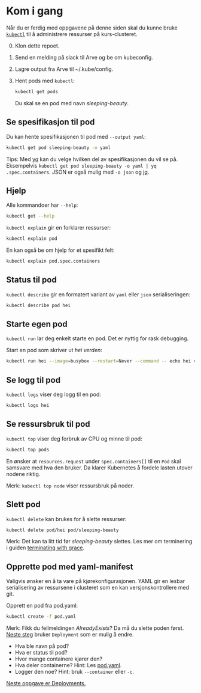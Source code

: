 # Kom i gang
Når du er ferdig med oppgavene på denne siden skal du kunne bruke
[`kubectl`](https://kubectl.docs.kubernetes.io) til å administrere
ressurser på kurs-clusteret.

0. Klon dette repoet.
1. Send en melding på slack til Arve og be om kubeconfig.
2. Lagre output fra Arve til ~/.kube/config.
3. Hent pods med `kubectl`:

    ```sh
    kubectl get pods
    ```

    Du skal se en pod med navn *sleeping-beauty*.

## Se spesifikasjon til pod
Du kan hente spesifikasjonen til pod med `--output yaml`:

```sh
kubectl get pod sleeping-beauty -o yaml
```

Tips: Med [yq](https://github.com/mikefarah/yq) kan du velge hvilken del av
spesifikasjonen du vil se på. Eksempelvis `kubectl get pod sleeping-beauty -o yaml | yq .spec.containers`.
JSON er også mulig med `-o json` og [jq](https://github.com/stedolan/jq).

## Hjelp
Alle kommandoer har `--help`:

```sh
kubectl get --help
```

`kubectl explain` gir en forklarer ressurser:

```sh
kubectl explain pod
```

En kan også be om hjelp for et spesifikt felt:

```sh
kubectl explain pod.spec.containers
```

## Status til pod
`kubectl describe` gir en formatert variant av `yaml` eller `json` serialiseringen:

```sh
kubectl describe pod hei
```

## Starte egen pod
`kubectl run` lar deg enkelt starte en pod. Det er nyttig for rask debugging.

Start en pod som skriver ut *hei verden*:

```sh
kubectl run hei --image=busybox --restart=Never --command -- echo hei verden
```

## Se logg til pod
`kubectl logs` viser deg logg til en pod:

```sh
kubectl logs hei
```

## Se ressursbruk til pod
`kubectl top` viser deg forbruk av CPU og minne til pod:

```sh
kubectl top pods
```

En ønsker at `resources.request` under `spec.containers[]` til en `Pod` skal samsvare med hva den bruker.
Da klarer Kubernetes å fordele lasten utover nodene riktig.

Merk: `kubectl top node` viser ressursbruk på noder.

## Slett pod
`kubectl delete` kan brukes for å slette ressurser:

```sh
kubectl delete pod/hei pod/sleeping-beauty
```

Merk: Det kan ta litt tid før *sleeping-beauty* slettes. Les mer om terminering i guiden [terminating with grace](https://cloud.google.com/blog/products/containers-kubernetes/kubernetes-best-practices-terminating-with-grace).

## Opprette pod med yaml-manifest
Valigvis ønsker en å ta vare på kjørekonfigurasjonen. YAML gir en
lesbar serialisering av ressursene i clusteret som en kan versjonskontrollere
med git.

Opprett en pod fra pod.yaml:

```sh
kubectl create -f pod.yaml
```

Merk: Fikk du feilmeldingen *AlreadyExists*? Da må du slette poden først. [Neste steg](deployment.md) bruker `Deployment` som er mulig å endre.

- Hva ble navn på pod?
- Hva er status til pod?
- Hvor mange containere kjører den?
- Hva deler containerne? Hint: Les [pod.yaml](pod.yaml).
- Logger den noe? Hint: bruk `--container` eller `-c`.

[Neste oppgave er Deployments.](deployment.md)
